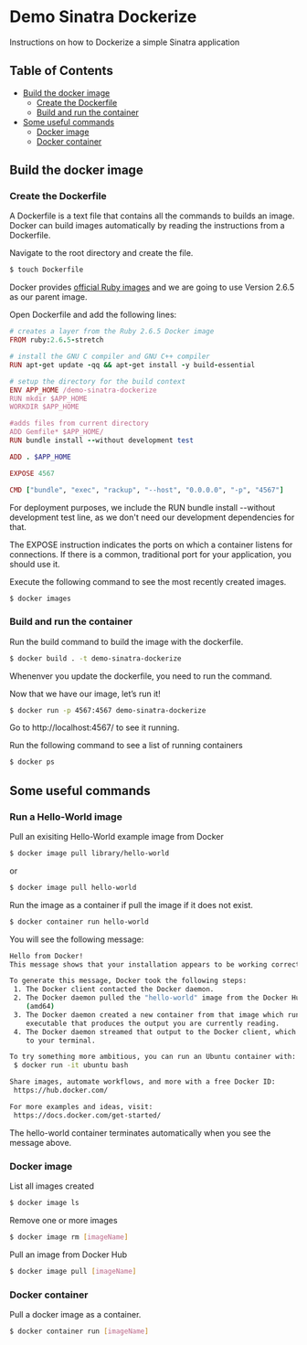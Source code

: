 # Demo Sinatra Dockerize

Instructions on how to Dockerize a simple Sinatra application

## Table of Contents

  - [Build the docker image](#build-the-docker-image)
    - [Create the Dockerfile](#create-the-dockerfile)
    - [Build and run the container](#build-and-run-the-container)
  - [Some useful commands](#Some-useful-commands)
      - [Docker image](#Docker-image)
      - [Docker container](#Docker-container)

## Build the docker image

### Create the Dockerfile

A Dockerfile is a text file that contains all the commands to builds an image. Docker can build images automatically by reading the instructions from a Dockerfile.

Navigate to the root directory and create the file.

```sh
$ touch Dockerfile
```

Docker provides [official Ruby images](https://github.com/docker-library/ruby/tree/995719add69339b78bd8cde46183b4902b761add) and we are going to use Version 2.6.5 as our parent image.

Open Dockerfile and add the following lines:

```ruby
# creates a layer from the Ruby 2.6.5 Docker image
FROM ruby:2.6.5-stretch

# install the GNU C compiler and GNU C++ compiler
RUN apt-get update -qq && apt-get install -y build-essential

# setup the directory for the build context
ENV APP_HOME /demo-sinatra-dockerize
RUN mkdir $APP_HOME
WORKDIR $APP_HOME

#adds files from current directory
ADD Gemfile* $APP_HOME/
RUN bundle install --without development test

ADD . $APP_HOME

EXPOSE 4567

CMD ["bundle", "exec", "rackup", "--host", "0.0.0.0", "-p", "4567"]
```

For deployment purposes, we include the RUN bundle install --without development test line, as we don't need our development dependencies for that.

The EXPOSE instruction indicates the ports on which a container listens for connections. If there is a common, traditional port for your application, you should use it.

Execute the following command to see the most recently created images.

```sh
$ docker images
```

### Build and run the container

Run the build command to build the image with the dockerfile.  

```sh
$ docker build . -t demo-sinatra-dockerize
```

Whenenver you update the dockerfile, you need to run the command.

Now that we have our image, let’s run it!

```sh
$ docker run -p 4567:4567 demo-sinatra-dockerize
```
Go to http://localhost:4567/ to see it running.

Run the following command to see a list of running containers
```sh
$ docker ps
```

## Some useful commands

### Run a Hello-World image

Pull an exisiting Hello-World example image from Docker

```sh
$ docker image pull library/hello-world
```
or 
```sh
$ docker image pull hello-world
```

Run the image as a container if pull the image if it does not exist. 

```sh
$ docker container run hello-world
```

You will see the following message:
```sh
Hello from Docker!
This message shows that your installation appears to be working correctly.

To generate this message, Docker took the following steps:
 1. The Docker client contacted the Docker daemon.
 2. The Docker daemon pulled the "hello-world" image from the Docker Hub.
    (amd64)
 3. The Docker daemon created a new container from that image which runs the
    executable that produces the output you are currently reading.
 4. The Docker daemon streamed that output to the Docker client, which sent it
    to your terminal.

To try something more ambitious, you can run an Ubuntu container with:
 $ docker run -it ubuntu bash

Share images, automate workflows, and more with a free Docker ID:
 https://hub.docker.com/

For more examples and ideas, visit:
 https://docs.docker.com/get-started/
```

The hello-world container terminates automatically when you see the message above.

### Docker image

List all images created

```sh
$ docker image ls
```

Remove one or more images

```sh
$ docker image rm [imageName]
```

Pull an image from Docker Hub

```sh
$ docker image pull [imageName]
```

### Docker container

Pull a docker image as a container. 

```sh
$ docker container run [imageName]
```